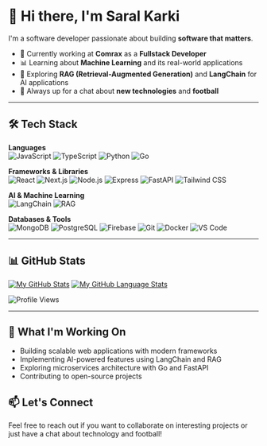 # 👋 Hi there, I'm Saral Karki
I'm a software developer passionate about building **software that matters**.
- 🌱 Currently working at **Comrax** as a **Fullstack Developer**
- 📊 Learning about **Machine Learning** and its real-world applications
- 🤖 Exploring **RAG (Retrieval-Augmented Generation)** and **LangChain** for AI applications
- 💬 Always up for a chat about **new technologies** and **football**

---

## 🛠 Tech Stack

**Languages**  
![JavaScript](https://img.shields.io/badge/-JavaScript-F7DF1E?logo=javascript&logoColor=black) ![TypeScript](https://img.shields.io/badge/-TypeScript-3178C6?logo=typescript&logoColor=white) ![Python](https://img.shields.io/badge/-Python-3776AB?logo=python&logoColor=white) ![Go](https://img.shields.io/badge/-Go-00ADD8?logo=go&logoColor=white)

**Frameworks & Libraries**  
![React](https://img.shields.io/badge/-React-61DAFB?logo=react&logoColor=black) ![Next.js](https://img.shields.io/badge/-Next.js-000000?logo=next.js&logoColor=white) ![Node.js](https://img.shields.io/badge/-Node.js-339933?logo=node.js&logoColor=white) ![Express](https://img.shields.io/badge/-Express-000000?logo=express&logoColor=white) ![FastAPI](https://img.shields.io/badge/-FastAPI-009688?logo=fastapi&logoColor=white) ![Tailwind CSS](https://img.shields.io/badge/-Tailwind_CSS-38B2AC?logo=tailwind-css&logoColor=white)

**AI & Machine Learning**  
![LangChain](https://img.shields.io/badge/-LangChain-1C3C3C?logo=langchain&logoColor=white) ![RAG](https://img.shields.io/badge/-RAG-FF6B6B?logo=artificial-intelligence&logoColor=white)

**Databases & Tools**  
![MongoDB](https://img.shields.io/badge/-MongoDB-47A248?logo=mongodb&logoColor=white) ![PostgreSQL](https://img.shields.io/badge/-PostgreSQL-4169E1?logo=postgresql&logoColor=white) ![Firebase](https://img.shields.io/badge/-Firebase-FFCA28?logo=firebase&logoColor=black) ![Git](https://img.shields.io/badge/-Git-F05032?logo=git&logoColor=white) ![Docker](https://img.shields.io/badge/-Docker-2496ED?logo=docker&logoColor=white) ![VS Code](https://img.shields.io/badge/-VS_Code-007ACC?logo=visual-studio-code&logoColor=white)

---

## 📊 GitHub Stats
[![My GitHub Stats](https://github-readme-stats.vercel.app/api/?username=Saral33&count_private=true&theme=tokyonight&showicons=true)]()
[![My GitHub Language Stats](https://github-readme-stats.vercel.app/api/top-langs/?username=Saral33&langs_count=6&theme=tokyonight)]()

![Profile Views](https://komarev.com/ghpvc/?username=Saral33&color=green)

---

## 🚀 What I'm Working On
- Building scalable web applications with modern frameworks
- Implementing AI-powered features using LangChain and RAG
- Exploring microservices architecture with Go and FastAPI
- Contributing to open-source projects

## 📫 Let's Connect
Feel free to reach out if you want to collaborate on interesting projects or just have a chat about technology and football!
